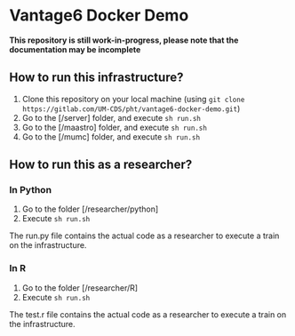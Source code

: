 # Vantage6 Docker Demo

**This repository is still work-in-progress, please note that the documentation may be incomplete**

## How to run this infrastructure?
1. Clone this repository on your local machine (using `git clone https://gitlab.com/UM-CDS/pht/vantage6-docker-demo.git`)
2. Go to the [/server] folder, and execute `sh run.sh`
3. Go to the [/maastro] folder, and execute `sh run.sh`
4. Go to the [/mumc] folder, and execute `sh run.sh`

## How to run this as a researcher?

### In Python
1. Go to the folder [/researcher/python]
2. Execute `sh run.sh`

The run.py file contains the actual code as a researcher to execute a train on the infrastructure.

### In R
1. Go to the folder [/researcher/R]
2. Execute `sh run.sh`

The test.r file contains the actual code as a researcher to execute a train on the infrastructure.